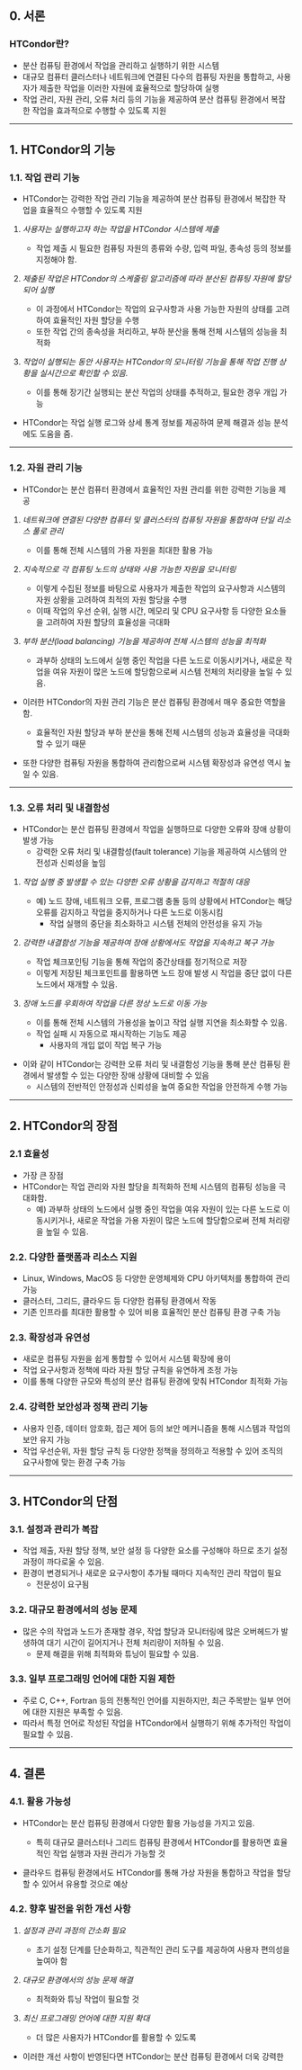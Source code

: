 ## 0. 서론
### HTCondor란?
- 분산 컴퓨팅 환경에서 작업을 관리하고 실행하기 위한 시스템
- 대규모 컴퓨터 클러스터나 네트워크에 연결된 다수의 컴퓨팅 자원을 통합하고, 사용자가 제출한 작업을 이러한 자원에 효율적으로 할당하여 실행
- 작업 관리, 자원 관리, 오류 처리 등의 기능을 제공하여 분산 컴퓨팅 환경에서 복잡한 작업을 효과적으로 수행할 수 있도록 지원

---
## 1. HTCondor의 기능
### 1.1. 작업 관리 기능
- HTCondor는 강력한 작업 관리 기능을 제공하여 분산 컴퓨팅 환경에서 복잡한 작업을 효율적으 수행할 수 있도록 지원

1. *사용자는 실행하고자 하는 작업을 HTCondor 시스템에 제출*
	- 작업 제출 시 필요한 컴퓨팅 자원의 종류와 수량, 입력 파일, 종속성 등의 정보를 지정해야 함.

2. *제출된 작업은 HTCondor의 스케줄링 알고리즘에 따라 분산된 컴퓨팅 자원에 할당되어 실행*
	- 이 과정에서 HTCondor는 작업의 요구사항과 사용 가능한 자원의 상태를 고려하여 효율적인 자원 할당을 수행
	- 또한 작업 간의 종속성을 처리하고, 부하 분산을 통해 전체 시스템의 성능을 최적화

3. *작업이 실행되는 동안 사용자는 HTCondor의 모니터링 기능을 통해 작업 진행 상황을 실시간으로 확인할 수 있음.*
	- 이를 통해 장기간 실행되는 분산 작업의 상태를 추적하고, 필요한 경우 개입 가능

- HTCondor는 작업 실행 로그와 상세 통계 정보를 제공하여 문제 해결과 성능 분석에도 도움을 줌.

---
### 1.2. 자원 관리 기능
- HTCondor는 분산 컴퓨터 환경에서 효율적인 자원 관리를 위한 강력한 기능을 제공

1. *네트워크에 연결된 다양한 컴퓨터 및 클러스터의 컴퓨팅 자원을 통합하여 단일 리소스 풀로 관리*
	- 이를 통해 전체 시스템의 가용 자원을 최대한 활용 가능

2. *지속적으로 각 컴퓨팅 노드의 상태와 사용 가능한 자원을 모니터링*
	- 이렇게 수집된 정보를 바탕으로 사용자가 제출한 작업의 요구사항과 시스템의 자원 상황을 고려하여 최적의 자원 할당을 수행
	- 이때 작업의 우선 순위, 실행 시간, 메모리 및 CPU 요구사항 등 다양한 요소들을 고려하여 자원 할당의 효율성을 극대화

3. *부하 분산(load balancing) 기능을 제공하여 전체 시스템의 성능을 최적화*
	- 과부하 상태의 노드에서 실행 중인 작업을 다른 노드로 이동시키거나, 새로운 작업을 여유 자원이 많은 노드에 할당함으로써 시스템 전체의 처리량을 높일 수 있음.

- 이러한 HTCondor의 자원 관리 기능은 분산 컴퓨팅 환경에서 매우 중요한 역할을 함.
	- 효율적인 자원 할당과 부하 분산을 통해 전체 시스템의 성능과 효율성을 극대화할 수 있기 때문
	
- 또한 다양한 컴퓨팅 자원을 통합하여 관리함으로써 시스템 확장성과 유연성 역시 높일 수 있음.

---
### 1.3. 오류 처리 및 내결함성
- HTCondor는 분산 컴퓨팅 환경에서 작업을 실행하므로 다양한 오류와 장애 상황이 발생 가능
	- 강력한 오류 처리 및 내결함성(fault tolerance) 기능을 제공하여 시스템의 안전성과 신뢰성을 높임

1. *작업 실행 중 발생할 수 있는 다양한 오류 상황을 감지하고 적절히 대응*
	- 예) 노드 장애, 네트워크 오류, 프로그램 충돌 등의 상황에서 HTCondor는 해당 오류를 감지하고 작업을 중지하거나 다른 노드로 이동시킴
		- 작업 실행의 중단을 최소화하고 시스템 전체의 안전성을 유지 가능

2. *강력한 내결함성 기능을 제공하여 장애 상황에서도 작업을 지속하고 복구 가능*
	- 작업 체크포인팅 기능을 통해 작업의 중간상태를 정기적으로 저장
	- 이렇게 저장된 체크포인트를 활용하면 노드 장애 발생 시 작업을 중단 없이 다른 노드에서 재개할 수 있음.

3. *장애 노드를 우회하여 작업을 다른 정상 노드로 이동 가능*
	- 이를 통해 전체 시스템의 가용성을 높이고 작업 실행 지연을 최소화할 수 있음.
	- 작업 실패 시 자동으로 재시작하는 기능도 제공
		- 사용자의 개입 없이 작업 복구 가능

- 이와 같이 HTCondor는 강력한 오류 처리 및 내결함성 기능을 통해 분산 컴퓨팅 환경에서 발생할 수 있는 다양한 장애 상황에 대비할 수 있음
	- 시스템의 전반적인 안정성과 신뢰성을 높여 중요한 작업을 안전하게 수행 가능

---
## 2. HTCondor의 장점
### 2.1 효율성
- 가장 큰 장점
- HTCondor는 작업 관리와 자원 할당을 최적화하 전체 시스템의 컴퓨팅 성능을 극대화함.
	- 예) 과부하 상태의 노드에서 실행 중인 작업을 여유 자원이 있는 다른 노드로 이동시키거나, 새로운 작업을 가용 자원이 많은 노드에 할당함으로써 전체 처리량을 높일 수 있음.

### 2.2. 다양한 플랫폼과 리소스 지원
- Linux, Windows, MacOS 등 다양한 운영체제와 CPU 아키텍처를 통합하여 관리 가능
- 클러스터, 그리드, 클라우드 등 다양한 컴퓨팅 환경에서 작동
- 기존 인프라를 최대한 활용할 수 있어 비용 효율적인 분산 컴퓨팅 환경 구축 가능

### 2.3. 확장성과 유연성
- 새로운 컴퓨팅 자원을 쉽게 통합할 수 있어서 시스템 확장에 용이
- 작업 요구사항과 정책에 따라 자원 할당 규칙을 유연하게 조정 가능
- 이를 통해 다양한 규모와 특성의 분산 컴퓨팅 환경에 맞춰 HTCondor 최적화 가능

### 2.4. 강력한 보안성과 정책 관리 기능
- 사용자 인증, 데이터 암호화, 접근 제어 등의 보안 메커니즘을 통해 시스템과 작업의 보안 유지 가능
- 작업 우선순위, 자원 할당 규칙 등 다양한 정책을 정의하고 적용할 수 있어 조직의 요구사항에 맞는 환경 구축 가능

---
## 3. HTCondor의 단점
### 3.1. 설정과 관리가 복잡
- 작업 제출, 자원 할당 정책, 보안 설정 등 다양한 요소를 구성해야 하므로 초기 설정 과정이 까다로울 수 있음.
- 환경이 변경되거나 새로운 요구사항이 추가될 때마다 지속적인 관리 작업이 필요
	- 전문성이 요구됨

### 3.2. 대규모 환경에서의 성능 문제
- 많은 수의 작업과 노드가 존재할 경우, 작업 할당과 모니터링에 많은 오버헤드가 발생하여 대기 시간이 길어지거나 전체 처리량이 저하될 수 있음.
	- 문제 해결을 위해 최적화와 튜닝이 필요할 수 있음.

### 3.3. 일부 프로그래밍 언어에 대한 지원 제한
- 주로 C, C++, Fortran 등의 전통적인 언어를 지원하지만, 최근 주목받는 일부 언어에 대한 지원은 부족할 수 있음.
- 따라서 특정 언어로 작성된 작업을 HTCondor에서 실행하기 위해 추가적인 작업이 필요할 수 있음.

---
## 4. 결론
### 4.1. 활용 가능성
- HTCondor는 분산 컴퓨팅 환경에서 다양한 활용 가능성을 가지고 있음.
	- 특히 대규모 클러스터나 그리드 컴퓨팅 환경에서 HTCondor를 활용하면 효율적인 작업 실행과 자원 관리가 가능할 것

- 클라우드 컴퓨팅 환경에서도 HTCondor를 통해 가상 자원을 통합하고 작업을 할당할 수 있어서 유용할 것으로 예상

### 4.2. 향후 발전을 위한 개선 사항
1. *설정과 관리 과정의 간소화 필요*
	- 초기 설정 단계를 단순화하고, 직관적인 관리 도구를 제공하여 사용자 편의성을 높여야 함

2. *대규모 환경에서의 성능 문제 해결*
	- 최적화와 튜닝 작업이 필요할 것

3. *최신 프로그래밍 언어에 대한 지원 확대*
	- 더 많은 사용자가 HTCondor를 활용할 수 있도록

- 이러한 개선 사항이 반영된다면 HTCondor는 분산 컴퓨팅 환경에서 더욱 강력한 